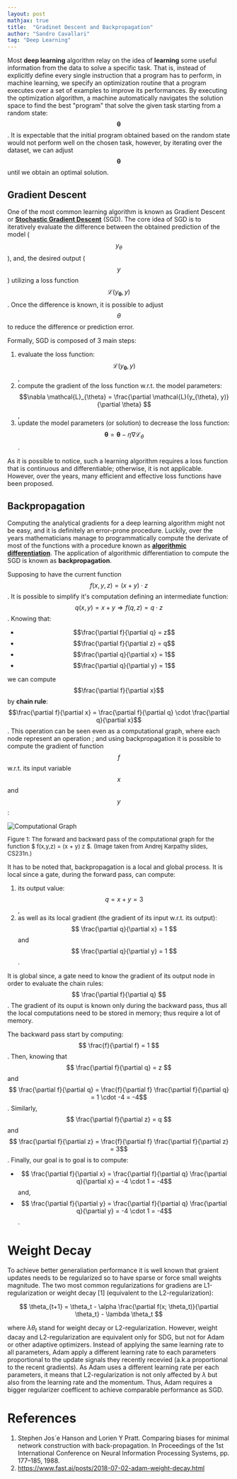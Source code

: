 ```yaml
---
layout: post
mathjax: true
title:  "Gradinet Descent and Backpropagation"
author: "Sandro Cavallari"
tag: "Deep Learning"
---
```


Most **deep learning** algorithm relay on the idea of **learning** some useful information from the data to solve a specific task.
That is, instead of explicitly define every single instruction that a program has to perform, in machine learning, we specify an optimization routine that a program executes over a set of examples to improve its performances.
By executing the optimization algorithm, a machine automatically navigates the solution space to find the best "program" that solve the given task starting from a random state:
$$
\mathbf{\theta}
$$.
It is expectable that the initial program obtained based on the random state would not perform well on the chosen task, however, by iterating over the dataset, we can adjust $$\mathbf{\theta}$$ until we obtain an optimal solution. 


## Gradient Descent

One of the most common learning algorithm is known as Gradient Descent or [**Stochastic Gradient Descent**](https://en.wikipedia.org/wiki/Stochastic_gradient_descent) (SGD).
The core idea of SGD is to iteratively evaluate the difference between the obtained prediction of the model ($$y_{\theta}$$), and, the desired output ($$y$$) utilizing a loss function $$\mathcal{L}(y_{\mathbf{\theta}}, y)$$.
Once the difference is known, it is possible to adjust $$\theta$$ to reduce the difference or prediction error.

Formally, SGD is composed of 3 main steps:
1. evaluate the loss function: $$\mathcal{L}(y_{\mathbf{\theta}}, y)$$,
2. compute the gradient of the loss function w.r.t. the model parameters: $$\nabla \mathcal{L}_{\theta} = \frac{\partial \mathcal{L}(y_{\theta}, y)}{\partial \theta} $$,
3. update the model parameters (or solution) to decrease the loss function: $$\mathbf{\theta} = \mathbf{\theta} - \eta \nabla \mathcal{L}_{\theta}$$.


As it is possible to notice, such a learning algorithm requires a loss function that is continuous and differentiable; otherwise, it is not applicable.
However, over the years, many efficient and effective loss functions have been proposed.



## Backpropagation

Computing the analytical gradients for a deep learning algorithm might not be easy, and it is definitely an error-prone procedure.
Luckily, over the years mathematicians manage to programmatically compute the derivate of most of the functions with a procedure known as [**algorithmic differentiation**](https://en.wikipedia.org/wiki/Automatic_differentiation).
The application of algorithmic differentiation to compute the SGD is known as **backpropagation**.

Supposing to have the current function $$f(x,y,z) = (x + y) \cdot z$$.
It is possible to simplify it's computation defining an intermediate function: $$ q(x, y) = x + y \Rightarrow f(q, z) = q \cdot z$$ .
Knowing that:
- $$\frac{\partial f}{\partial q} = z$$
- $$\frac{\partial f}{\partial z} = q$$
- $$\frac{\partial q}{\partial x} = 1$$
- $$\frac{\partial q}{\partial y} = 1$$

we can compute $$\frac{\partial f}{\partial x}$$ by **chain rule**: $$\frac{\partial f}{\partial x} = \frac{\partial f}{\partial q} \cdot \frac{\partial q}{\partial x}$$.
This operation can be seen even as a computational graph, where each node represent an operation ; and using backpropagation it is possible to compute the gradient of function $$f$$ w.r.t. its input variable $$x$$ and $$y$$:


<div>
<img src="{{site.baseurl}}/assets/img/backprop.png" alt="Computational Graph">
<p style="font-size:small;">Figure 1: The forward and backward pass of the computational graph for the function $ f(x,y,z) = (x + y) z $. (Image taken from Andrej Karpathy slides, CS231n.)</p>
</div>



It has to be noted that, backpropagation is a local and global process.
It is local since a gate, during the forward pass, can compute:
1. its output value: $$ q = x + y = 3$$,
2. as well as its local gradient (the gradient of its input w.r.t. its output): $$ \frac{\partial q}{\partial x} = 1 $$ and $$ \frac{\partial q}{\partial y} = 1 $$.

It is global since, a gate need to know the gradient of its output node in order to evaluate the chain rules: $$ \frac{\partial f}{\partial q} $$.
The gradient of its ouput is known only during the backward pass, thus all the local computations need to be stored in memory; thus require a lot of memory.


The backward pass start by computing: $$ \frac{f}{\partial f} = 1 $$.
Then, knowing that $$ \frac{\partial f}{\partial q} = z $$ and $$ \frac{\partial f}{\partial q} = \frac{f}{\partial f} \frac{\partial f}{\partial q} = 1 \cdot -4 = -4$$.
Similarly, $$ \frac{\partial f}{\partial z} = q $$ and $$ \frac{\partial f}{\partial z} = \frac{f}{\partial f} \frac{\partial f}{\partial z} = 3$$.
Finally, our goal is to goal is to compute:
* $$ \frac{\partial f}{\partial x} = \frac{\partial f}{\partial q} \frac{\partial q}{\partial x} = -4 \cdot 1 = -4$$ and,
* $$ \frac{\partial f}{\partial y} = \frac{\partial f}{\partial q} \frac{\partial q}{\partial y} = -4 \cdot 1 = -4$$.

# Weight Decay

To achieve better generaliation performance it is well known that graient updates needs to be regularized so to have sparse or force small weights magnitude.
The two most common regularizations for gradiens are L1-regularization or weight decay [1] (equivalent to the L2-regularization):

$$
\theta_{t+1} = \theta_t - \alpha \frac{\partial f(x; \theta_t)}{\partial \theta_t} - \lambda \theta_t
$$

where $\lambda \theta_t$ stand for weight decay or L2-regularization. However, weight dacay and L2-regularization are equivalent only for SDG, but not for Adam or other adaptive optimizers.
Instead of applying the same learning rate to all parameters, Adam apply a different learning rate to each parameters proportional to the update signals they recently recevied (a.k.a proportional to the recent gradients).
As Adam uses a different learning rate per each parameters, it means that L2-regularization is not only affected by $\lambda$ but also from the learning rate and the momentum. Thus,  Adam requires a bigger regularizer coefficent to achieve comparable performance as SGD.

# References

1. Stephen Jos´e Hanson and Lorien Y Pratt. Comparing biases for minimal network construction with
back-propagation. In Proceedings of the 1st International Conference on Neural Information
Processing Systems, pp. 177–185, 1988.
2. https://www.fast.ai/posts/2018-07-02-adam-weight-decay.html
